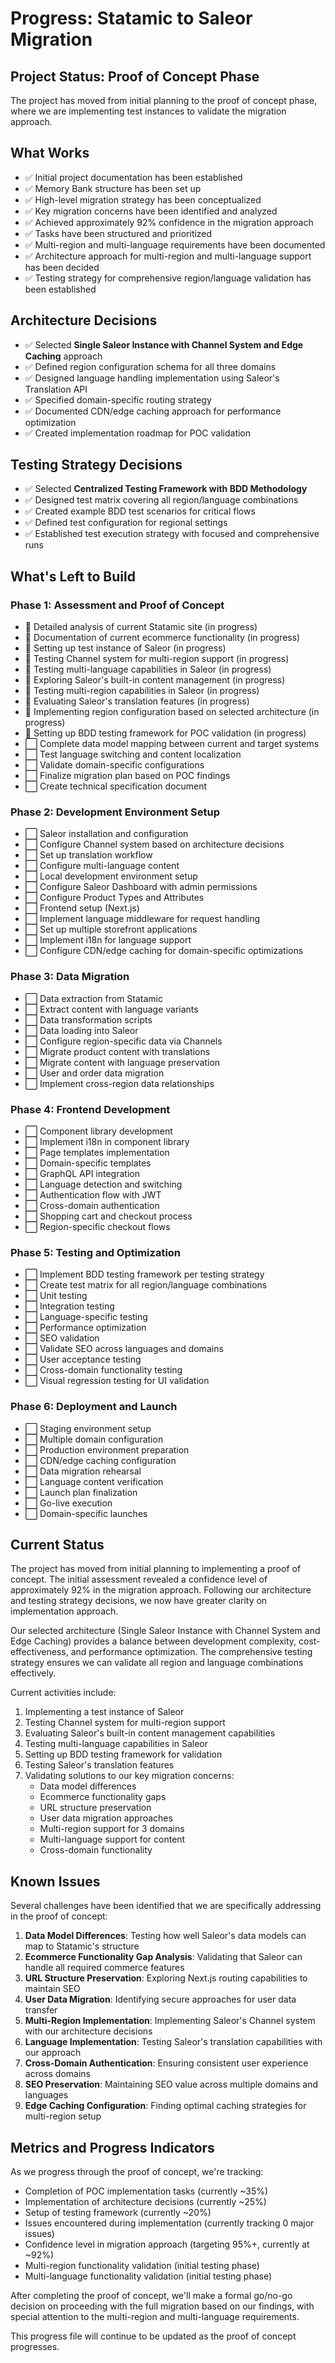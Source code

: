 # Progress: Statamic to Saleor Migration

## Project Status: Proof of Concept Phase

The project has moved from initial planning to the proof of concept phase, where we are implementing test instances to validate the migration approach.

## What Works

- ✅ Initial project documentation has been established
- ✅ Memory Bank structure has been set up
- ✅ High-level migration strategy has been conceptualized
- ✅ Key migration concerns have been identified and analyzed
- ✅ Achieved approximately 92% confidence in the migration approach
- ✅ Tasks have been structured and prioritized
- ✅ Multi-region and multi-language requirements have been documented
- ✅ Architecture approach for multi-region and multi-language support has been decided
- ✅ Testing strategy for comprehensive region/language validation has been established

## Architecture Decisions
- ✅ Selected **Single Saleor Instance with Channel System and Edge Caching** approach
- ✅ Defined region configuration schema for all three domains
- ✅ Designed language handling implementation using Saleor's Translation API
- ✅ Specified domain-specific routing strategy
- ✅ Documented CDN/edge caching approach for performance optimization
- ✅ Created implementation roadmap for POC validation

## Testing Strategy Decisions
- ✅ Selected **Centralized Testing Framework with BDD Methodology**
- ✅ Designed test matrix covering all region/language combinations
- ✅ Created example BDD test scenarios for critical flows
- ✅ Defined test configuration for regional settings
- ✅ Established test execution strategy with focused and comprehensive runs

## What's Left to Build

### Phase 1: Assessment and Proof of Concept
- 🔄 Detailed analysis of current Statamic site (in progress)
- 🔄 Documentation of current ecommerce functionality (in progress)
- 🔄 Setting up test instance of Saleor (in progress)
- 🔄 Testing Channel system for multi-region support (in progress)
- 🔄 Testing multi-language capabilities in Saleor (in progress)
- 🔄 Exploring Saleor's built-in content management (in progress)
- 🔄 Testing multi-region capabilities in Saleor (in progress)
- 🔄 Evaluating Saleor's translation features (in progress)
- 🔄 Implementing region configuration based on selected architecture (in progress)
- 🔄 Setting up BDD testing framework for POC validation (in progress)
- ⬜ Complete data model mapping between current and target systems
- ⬜ Test language switching and content localization
- ⬜ Validate domain-specific configurations
- ⬜ Finalize migration plan based on POC findings
- ⬜ Create technical specification document

### Phase 2: Development Environment Setup
- ⬜ Saleor installation and configuration
- ⬜ Configure Channel system based on architecture decisions
- ⬜ Set up translation workflow
- ⬜ Configure multi-language content
- ⬜ Local development environment setup
- ⬜ Configure Saleor Dashboard with admin permissions
- ⬜ Configure Product Types and Attributes
- ⬜ Frontend setup (Next.js)
- ⬜ Implement language middleware for request handling
- ⬜ Set up multiple storefront applications
- ⬜ Implement i18n for language support
- ⬜ Configure CDN/edge caching for domain-specific optimizations

### Phase 3: Data Migration
- ⬜ Data extraction from Statamic
- ⬜ Extract content with language variants
- ⬜ Data transformation scripts
- ⬜ Data loading into Saleor
- ⬜ Configure region-specific data via Channels
- ⬜ Migrate product content with translations
- ⬜ Migrate content with language preservation
- ⬜ User and order data migration
- ⬜ Implement cross-region data relationships

### Phase 4: Frontend Development
- ⬜ Component library development
- ⬜ Implement i18n in component library
- ⬜ Page templates implementation
- ⬜ Domain-specific templates
- ⬜ GraphQL API integration
- ⬜ Language detection and switching
- ⬜ Authentication flow with JWT
- ⬜ Cross-domain authentication
- ⬜ Shopping cart and checkout process
- ⬜ Region-specific checkout flows

### Phase 5: Testing and Optimization
- ⬜ Implement BDD testing framework per testing strategy
- ⬜ Create test matrix for all region/language combinations
- ⬜ Unit testing
- ⬜ Integration testing
- ⬜ Language-specific testing
- ⬜ Performance optimization
- ⬜ SEO validation
- ⬜ Validate SEO across languages and domains
- ⬜ User acceptance testing
- ⬜ Cross-domain functionality testing
- ⬜ Visual regression testing for UI validation

### Phase 6: Deployment and Launch
- ⬜ Staging environment setup
- ⬜ Multiple domain configuration
- ⬜ Production environment preparation
- ⬜ CDN/edge caching configuration
- ⬜ Data migration rehearsal
- ⬜ Language content verification
- ⬜ Launch plan finalization
- ⬜ Go-live execution
- ⬜ Domain-specific launches

## Current Status

The project has moved from initial planning to implementing a proof of concept. The initial assessment revealed a confidence level of approximately 92% in the migration approach. Following our architecture and testing strategy decisions, we now have greater clarity on implementation approach.

Our selected architecture (Single Saleor Instance with Channel System and Edge Caching) provides a balance between development complexity, cost-effectiveness, and performance optimization. The comprehensive testing strategy ensures we can validate all region and language combinations effectively.

Current activities include:

1. Implementing a test instance of Saleor
2. Testing Channel system for multi-region support
3. Evaluating Saleor's built-in content management capabilities
4. Testing multi-language capabilities in Saleor
5. Setting up BDD testing framework for validation
6. Testing Saleor's translation features
7. Validating solutions to our key migration concerns:
   - Data model differences
   - Ecommerce functionality gaps
   - URL structure preservation
   - User data migration approaches
   - Multi-region support for 3 domains
   - Multi-language support for content
   - Cross-domain functionality

## Known Issues

Several challenges have been identified that we are specifically addressing in the proof of concept:

1. **Data Model Differences**: Testing how well Saleor's data models can map to Statamic's structure
2. **Ecommerce Functionality Gap Analysis**: Validating that Saleor can handle all required commerce features
3. **URL Structure Preservation**: Exploring Next.js routing capabilities to maintain SEO
4. **User Data Migration**: Identifying secure approaches for user data transfer
5. **Multi-Region Implementation**: Implementing Saleor's Channel system with our architecture decisions
6. **Language Implementation**: Testing Saleor's translation capabilities with our approach
7. **Cross-Domain Authentication**: Ensuring consistent user experience across domains
8. **SEO Preservation**: Maintaining SEO value across multiple domains and languages
9. **Edge Caching Configuration**: Finding optimal caching strategies for multi-region setup

## Metrics and Progress Indicators

As we progress through the proof of concept, we're tracking:

- Completion of POC implementation tasks (currently ~35%)
- Implementation of architecture decisions (currently ~25%)
- Setup of testing framework (currently ~20%)
- Issues encountered during implementation (currently tracking 0 major issues)
- Confidence level in migration approach (targeting 95%+, currently at ~92%)
- Multi-region functionality validation (initial testing phase)
- Multi-language functionality validation (initial testing phase)

After completing the proof of concept, we'll make a formal go/no-go decision on proceeding with the full migration based on our findings, with special attention to the multi-region and multi-language requirements.

This progress file will continue to be updated as the proof of concept progresses. 